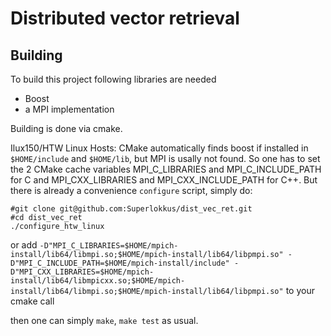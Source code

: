 Distributed vector retrieval 
====================

Building
----------
To build this project following libraries are needed
*   Boost
*   a MPI implementation

Building is done via cmake.

Ilux150/HTW Linux Hosts:
CMake automatically finds boost if installed in `$HOME/include` and `$HOME/lib`, but MPI is usally not found.
So one has to set the 2 CMake cache variables MPI_C_LIBRARIES and MPI_C_INCLUDE_PATH for C 
and MPI_CXX_LIBRARIES and MPI_CXX_INCLUDE_PATH for C++. 
But there is already a convenience `configure` script, simply do:
```
#git clone git@github.com:Superlokkus/dist_vec_ret.git
#cd dist_vec_ret
./configure_htw_linux
```
or add `-D"MPI_C_LIBRARIES=$HOME/mpich-install/lib64/libmpi.so;$HOME/mpich-install/lib64/libpmpi.so" -D"MPI_C_INCLUDE_PATH=$HOME/mpich-install/include" -D"MPI_CXX_LIBRARIES=$HOME/mpich-install/lib64/libmpicxx.so;$HOME/mpich-install/lib64/libmpi.so;$HOME/mpich-install/lib64/libpmpi.so"` to your cmake call

then one can simply `make`, `make test` as usual. 